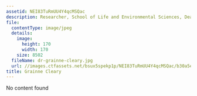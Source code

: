 ```yaml
---
assetid: NEI83TuRmUU4Y4qcMSQac
description: Researcher, School of Life and Environmental Sciences, Deakin University
file:
  contentType: image/jpeg
  details:
    image:
      height: 170
      width: 170
    size: 8502
  fileName: dr-grainne-cleary.jpg
  url: //images.ctfassets.net/bsux5spekp1p/NEI83TuRmUU4Y4qcMSQac/b30a5e9fade0bc483f58fc02165f5c01/dr-grainne-cleary.jpg
title: Grainne Cleary
---
```

No content found